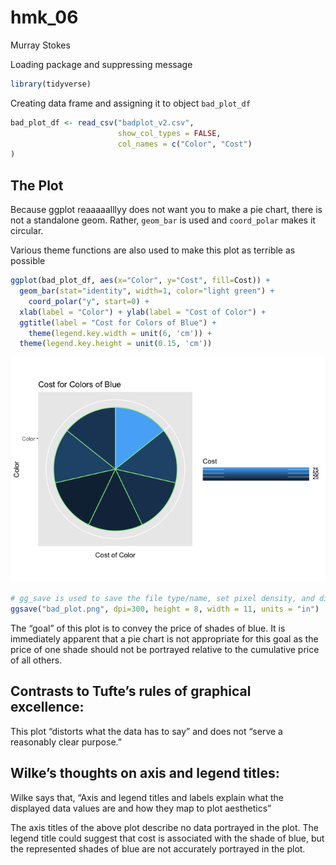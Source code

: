 hmk_06
================
Murray Stokes

Loading package and suppressing message

``` r
library(tidyverse)
```

Creating data frame and assigning it to object `bad_plot_df`

``` r
bad_plot_df <- read_csv("badplot_v2.csv", 
                        show_col_types = FALSE, 
                        col_names = c("Color", "Cost") 
)
```

## The Plot

Because ggplot reaaaaalllyy does not want you to make a pie chart, there
is not a standalone geom. Rather, `geom_bar` is used and `coord_polar`
makes it circular.

Various theme functions are also used to make this plot as terrible as
possible

``` r
ggplot(bad_plot_df, aes(x="Color", y="Cost", fill=Cost)) +
  geom_bar(stat="identity", width=1, color="light green") +
    coord_polar("y", start=0) +
  xlab(label = "Color") + ylab(label = "Cost of Color") +
  ggtitle(label = "Cost for Colors of Blue") +
    theme(legend.key.width = unit(6, 'cm')) +
  theme(legend.key.height = unit(0.15, 'cm'))
```

![](hmk_06_files/figure-gfm/unnamed-chunk-3-1.png)

``` r
# gg_save is used to save the file type/name, set pixel density, and dimensions of image.
ggsave("bad_plot.png", dpi=300, height = 8, width = 11, units = "in")
```

The “goal” of this plot is to convey the price of shades of blue. It is
immediately apparent that a pie chart is not appropriate for this goal
as the price of one shade should not be portrayed relative to the
cumulative price of all others.

## Contrasts to Tufte’s rules of graphical excellence:

This plot “distorts what the data has to say” and does not “serve a
reasonably clear purpose.”

## Wilke’s thoughts on axis and legend titles:

Wilke says that, “Axis and legend titles and labels explain what the
displayed data values are and how they map to plot aesthetics”

The axis titles of the above plot describe no data portrayed in the
plot. The legend title could suggest that cost is associated with the
shade of blue, but the represented shades of blue are not accurately
portrayed in the plot.
